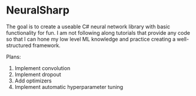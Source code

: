 # NeuralSharp

The goal is to create a useable C# neural network library with basic functionality for fun. I am not following along tutorials that provide any code so that I can hone my low level ML knowledge and practice creating a well-structured framework.

Plans:

1. Implement convolution
2. Implement dropout
3. Add optimizers
4. Implement automatic hyperparameter tuning
